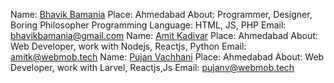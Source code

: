 Name: [Bhavik Bamania](https://github.com/bhavikji)
Place: Ahmedabad
About: Programmer, Designer, Boring Philosopher
Programming Language: HTML, JS, PHP
Email: bhavikbamania@gmail.com
Name: [Amit Kadivar](https://github.com/wmtamit)
Place: Ahmedabad
About: Web Developer, work with Nodejs, Reactjs, Python
Email: amitk@webmob.tech
Name: [Pujan Vachhani](https://github.com/wmt-php-pujan)
Place: Ahmedabad
About: Web Developer, work with Larvel, Reactjs,Js 
Email: pujanv@webmob.tech
